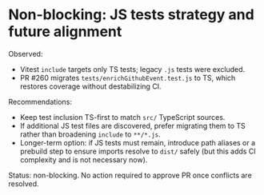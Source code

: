 # Non-blocking: JS tests strategy and future alignment

Observed:

- Vitest `include` targets only TS tests; legacy `.js` tests were excluded.
- PR #260 migrates `tests/enrichGithubEvent.test.js` to TS, which restores coverage without destabilizing CI.

Recommendations:

- Keep test inclusion TS-first to match `src/` TypeScript sources.
- If additional JS test files are discovered, prefer migrating them to TS rather than broadening `include` to `**/*.js`.
- Longer-term option: if JS tests must remain, introduce path aliases or a prebuild step to ensure imports resolve to `dist/` safely (but this adds CI complexity and is not necessary now).

Status: non-blocking. No action required to approve PR once conflicts are resolved.
